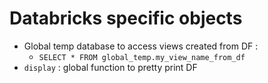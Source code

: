 # Databricks specific objects

- Global temp database to access views created from DF :
  - `SELECT * FROM global_temp.my_view_name_from_df`
- `display` : global function to pretty print DF


